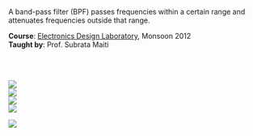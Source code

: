 A band-pass filter (BPF) passes frequencies within a certain range and
attenuates frequencies outside that range.

**Course**: [Electronics Design Laboratory], Monsoon 2012<br>
**Taught by**: Prof. Subrata Maiti

[Electronics Design Laboratory]: https://github.com/nitrece/electronics-design-laboratory

<br>
<br>

![](Results/Circuit%201st%20Order.png)<br>
![](Results/Circuit%202nd%20Order.png)<br>
![](Results/AC%20Analysis%201st%20Order.png)<br>
![](Results/AC%20Analysis%202nd%20Order.png)<br>

![](https://ga-beacon.deno.dev/G-G1E8HNDZYY:v51jklKGTLmC3LAZ4rJbIQ/github.com/moocf/band-pass-filter.multisim)
